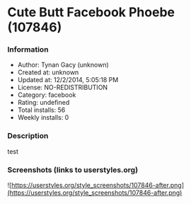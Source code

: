 # Cute Butt Facebook Phoebe (107846)

### Information
- Author: Tynan Gacy (unknown)
- Created at: unknown
- Updated at: 12/2/2014, 5:05:18 PM
- License: NO-REDISTRIBUTION
- Category: facebook
- Rating: undefined
- Total installs: 56
- Weekly installs: 0


### Description
test


### Screenshots (links to userstyles.org)
![https://userstyles.org/style_screenshots/107846-after.png](https://userstyles.org/style_screenshots/107846-after.png)


